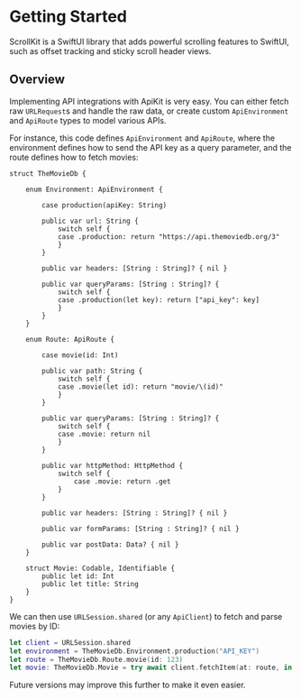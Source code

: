 # Getting Started

ScrollKit is a SwiftUI library that adds powerful scrolling features to SwiftUI, such as offset tracking and sticky scroll header views.


## Overview

Implementing API integrations with ApiKit is very easy. You can either fetch raw `URLRequest`s and handle the raw data, or create custom ``ApiEnvironment`` and ``ApiRoute`` types to model various APIs.

For instance, this code defines  ``ApiEnvironment`` and ``ApiRoute``, where the environment defines how to send the API key as a query parameter, and the route defines how to fetch movies:

```
struct TheMovieDb {

    enum Environment: ApiEnvironment {

        case production(apiKey: String)

        public var url: String {
            switch self {
            case .production: return "https://api.themoviedb.org/3"
            }
        }

        public var headers: [String : String]? { nil }

        public var queryParams: [String : String]? {
            switch self {
            case .production(let key): return ["api_key": key]
            }
        }
    }

    enum Route: ApiRoute {

        case movie(id: Int)
        
        public var path: String {
            switch self {
            case .movie(let id): return "movie/\(id)"
            }
        }

        public var queryParams: [String : String]? {
            switch self {
            case .movie: return nil
            }
        }

        public var httpMethod: HttpMethod {
            switch self {
                case .movie: return .get
            }
        }

        public var headers: [String : String]? { nil }

        public var formParams: [String : String]? { nil }

        public var postData: Data? { nil }
    }

    struct Movie: Codable, Identifiable {
        public let id: Int
        public let title: String
    }
}
```

We can then use `URLSession.shared` (or any ``ApiClient``) to fetch and parse movies by ID:

```swift
let client = URLSession.shared
let environment = TheMovieDb.Environment.production("API_KEY") 
let route = TheMovieDb.Route.movie(id: 123) 
let movie: TheMovieDb.Movie = try await client.fetchItem(at: route, in: environment)
```

Future versions may improve this further to make it even easier.
